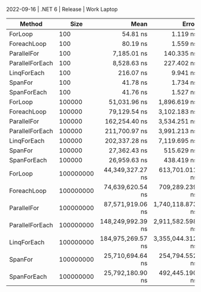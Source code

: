 ﻿2022-09-16 | .NET 6 | Release | Work Laptop

|          Method |      Size |              Mean |            Error |           StdDev |            Median | Allocated |
|---------------- |---------- |------------------:|-----------------:|-----------------:|------------------:|----------:|
|         ForLoop |       100 |          54.81 ns |         1.119 ns |         2.386 ns |          54.74 ns |         - |
|     ForeachLoop |       100 |          80.19 ns |         1.559 ns |         1.915 ns |          79.97 ns |         - |
|     ParallelFor |       100 |       7,185.01 ns |       140.335 ns |       161.610 ns |       7,206.59 ns |    2065 B |
| ParallelForEach |       100 |       8,528.63 ns |       227.402 ns |       670.499 ns |       8,472.81 ns |    2140 B |
|     LinqForEach |       100 |         216.07 ns |         9.941 ns |        28.683 ns |         210.25 ns |         - |
|         SpanFor |       100 |          41.78 ns |         1.734 ns |         5.112 ns |          40.35 ns |         - |
|     SpanForEach |       100 |          41.76 ns |         1.527 ns |         4.477 ns |          40.82 ns |         - |
|         ForLoop |    100000 |      51,031.96 ns |     1,896.619 ns |     5,441.754 ns |      49,790.89 ns |         - |
|     ForeachLoop |    100000 |      79,129.54 ns |     3,102.183 ns |     8,850.701 ns |      76,825.20 ns |         - |
|     ParallelFor |    100000 |     162,254.40 ns |     3,534.251 ns |    10,365.347 ns |     161,979.35 ns |    3266 B |
| ParallelForEach |    100000 |     211,700.97 ns |     3,991.213 ns |     6,990.288 ns |     213,691.99 ns |    3415 B |
|     LinqForEach |    100000 |     202,337.28 ns |     7,119.695 ns |    20,081.227 ns |     198,246.04 ns |         - |
|         SpanFor |    100000 |      27,362.43 ns |       515.629 ns |       573.121 ns |      27,111.33 ns |         - |
|     SpanForEach |    100000 |      26,959.63 ns |       438.419 ns |       388.647 ns |      26,869.51 ns |         - |
|         ForLoop | 100000000 |  44,349,327.27 ns |   613,701.011 ns |   574,056.307 ns |  44,238,663.64 ns |    1001 B |
|     ForeachLoop | 100000000 |  74,639,620.54 ns |   709,289.239 ns |   696,616.873 ns |  74,687,071.43 ns |      55 B |
|     ParallelFor | 100000000 |  87,571,919.06 ns | 1,740,118.873 ns | 4,553,587.797 ns |  87,364,412.50 ns |    4862 B |
| ParallelForEach | 100000000 | 148,249,992.39 ns | 2,911,582.598 ns | 5,609,631.198 ns | 148,504,100.00 ns |    6224 B |
|     LinqForEach | 100000000 | 184,975,269.57 ns | 3,355,044.312 ns | 4,243,056.814 ns | 185,364,400.00 ns |     128 B |
|         SpanFor | 100000000 |  25,710,694.64 ns |   254,794.552 ns |   225,868.734 ns |  25,677,429.69 ns |      14 B |
|     SpanForEach | 100000000 |  25,792,180.90 ns |   492,445.190 ns |   526,910.836 ns |  25,748,820.31 ns |      12 B |
